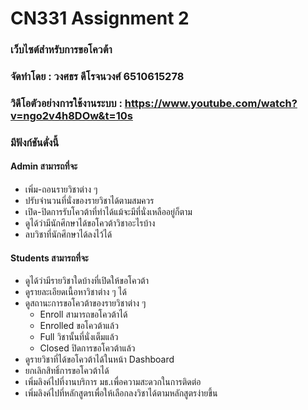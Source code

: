 # CN331 Assignment 2 #

### เว็บไซต์สำหรับการขอโควต้า ###

### จัดทำโดย : วงศธร ดีโรจนวงศ์ 6510615278

### วิดีโอตัวอย่างการใช้งานระบบ : https://www.youtube.com/watch?v=ngo2v4h8DOw&t=10s ### 
### มีฟังก์ชันดั่งนี้ ###

#### Admin สามารถที่จะ ####
- เพิ่ม-ถอนรายวิชาต่าง ๆ
- ปรับจำนวนที่นั่งของรายวิชาได้ตามสมควร
- เปิด-ปิดการรับโควต้าที่ทำได้แม้จะมีที่นั่งเหลืออยู่ก็ตาม
- ดูได้ว่ามีนักศึกษาได้ขอโควต้าวิชาอะไรบ้าง
- ลบวิชาที่นักศึกษาได้ลงไว้ได้

#### Students สามารถที่จะ ####
- ดูได้ว่ามีรายวิชาใดบ้างที่เปิดให้ขอโควต้า
- ดูรายละเอียดเนื้อหาวิชาต่าง ๆ ได้
- ดูสถานะการขอโควต้าของรายวิชาต่าง ๆ
   - Enroll สามารถขอโควต้าได้
   - Enrolled ขอโควต้าแล้ว
   - Full วิชานั้นที่นั่งเต็มแล้ว
   - Closed ปิดการขอโควต้าแล้ว
- ดูรายวิชาที่ได้ขอโควต้าได้ในหน้า Dashboard
- ยกเลิกสิทธิ์การขอโควต้าได้
- เพิ่มลิงค์ไปที่งานบริการ มธ.เพื่อความสะดวกในการติดต่อ
- เพิ่มลิงค์ไปที่หลักสูตรเพื่อให้เลือกลงวิชาได้ตามหลักสูตรง่ายขึ้น